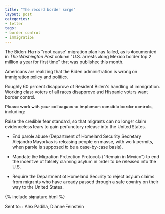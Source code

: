 ```yaml
---
title: "The record border surge"
layout: post
categories:
- letter
tags:
- border control
- immigration
---
```


The Biden-Harris "root cause" migration plan has failed, as is documented in *The Washington Post* column "U.S. arrests along Mexico border top 2 million a year for first time" that was published this month.

Americans are realizing that the Biden administration is wrong on immigration policy and politics.

Roughly 60 percent disapprove of Resident Biden's handling of immigration. Working class voters of all races disapprove and Hispanic voters want border control.

Please work with your colleagues to implement sensible border controls, including:

Raise the credible fear standard, so that migrants can no longer claim evidenceless fears to gain perfunctory release into the United States.

- End parole abuse (Department of Homeland Security Secretary Alejandro Mayorkas is releasing people en masse, with work permits, when parole is supposed to be a case-by-case basis).

- Mandate the Migration Protection Protocols ("Remain in Mexico") to end the incentive of falsely claiming asylum in order to be released into the U.S.

- Require the Department of Homeland Security to reject asylum claims from migrants who have already passed through a safe country on their way to the United States.

{% include signature.html %}

Sent to:
: Alex Padilla, Dianne Feinstein
